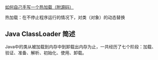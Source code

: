 
[如何自己手写一个热加载（附源码）](https://mp.weixin.qq.com/s/CrDADe0u3aa7Nwu4cH86Zg)

热加载：在不停止程序运行的情况下，对类（对象）的动态替换






## Java ClassLoader 简述

Java中的类从被加载到内存中到卸载出内存为止，一共经历了七个阶段：加载、验证、准备、解析、初始化、使用、卸载。



